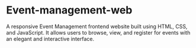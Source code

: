 # Event-management-web
A responsive Event Management frontend website built using HTML, CSS, and JavaScript. It allows users to browse, view, and register for events with an elegant and interactive interface.
